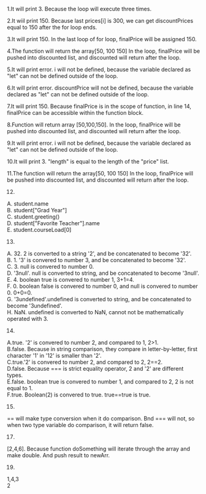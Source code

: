 1.It will print 3. Because the loop will execute three times.

2.It wiil print 150. Because last prices[i] is 300, we can get discountPrices equal to 150 after the for loop ends.

3.It will print 150. In the last loop of for loop, finalPrice will be assigned 150.

4.The function will return the array[50, 100 150] In the loop, finalPrice will be pushed into discounted list, and discounted will return after the loop.

5.It will print error. i will not be defined, because the variable declared as "let" can not be defined outside of the loop.

6.It will print error. discountPrice will not be defined, because the variable declared as "let" can not be defined outside of the loop.

7.It will print 150. Because finalPrice is in the scope of function, in line 14, finalPrice can be accessible within the function block.

8.Function will return array [50,100,150]. In the loop, finalPrice will be pushed into discounted list, and discounted will return after the loop.

9.It will print error. i will not be defined, because the variable declared as "let" can not be defined outside of the loop.

10.It will print 3. "length" is equal to the length of the "price" list.

11.The function will return the array[50, 100 150] In the loop, finalPrice will be pushed into discounted list, and discounted will return after the loop.

12.    
A. student.name  
B. student["Grad Year"]  
C. student.greeting()  
D. student["Favorite Teacher"].name  
E. student.courseLoad[0]  

13.  
A. 32. 2 is converted to a string '2', and be concatenated to become '32'.  
B. 1. '3' is convered to number 3, and be concatenated to become '32'.  
C. 3. null is convered to number 0.  
D. '3null'. null is converted to string, and be concatenated to become '3null'.  
E. 4. boolean true is convered to number 1, 3+1=4.  
F. 0. boolean false is convered to number 0, and null is convered to number 0. 0+0=0.  
G. '3undefined'.undefined is converted to string, and be concatenated to become '3undefined'.  
H. NaN. undefined is converted to NaN, cannot not be mathematically operated with 3.  

14.  
A.true. '2' is convered to number 2, and compared to 1, 2>1.  
B.false. Because in string comparison, they compare in letter-by-letter, first character '1' in '12' is smaller than '2'.  
C.true.'2' is convered to number 2, and compared to 2, 2==2.  
D.false. Because === is strict equality operator, 2 and '2' are different types.   
E.false. boolean true is convered to number 1, and compared to 2, 2 is not equal to 1.  
F.true. Boolean(2) is convered to true. true==true is true.  

15.  
== will make type conversion when it do comparison. Bnd === will not, so when two type variable do comparison, it will return false.  

17.  
[2,4,6]. Because function doSomething will iterate through the array and make double. And push result to newArr.  

19.
1,4,3  
2








